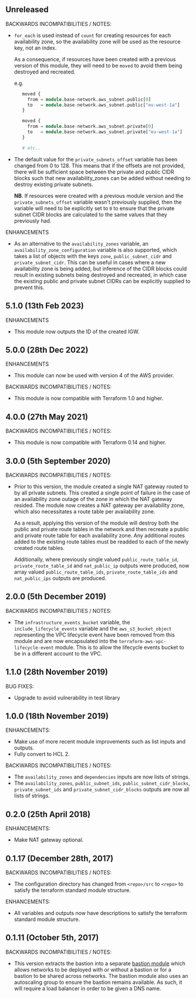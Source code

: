 ## Unreleased

BACKWARDS INCOMPATIBILITIES / NOTES:

* `for_each` is used instead of `count` for creating resources for each 
  availability zone, so the availability zone will be used as the resource key, 
  not an index. 

  As a consequence, if resources have been created with a 
  previous version of this module, they will need to be `moved` to avoid them
  being destroyed and recreated.

  e.g.

  ```terraform
     moved {
       from = module.base-network.aws_subnet.public[0]
       to   = module.base-network.aws_subnet.public["eu-west-1a"]
     }
  
     moved {
       from = module.base-network.aws_subnet.private[0]
       to   = module.base-network.aws_subnet.private["eu-west-1a"]
     }
  
     # etc..
  ```


* The default value for the `private_subnets_offset` variable has been changed
  from 0 to 128.  This means that if the offsets are not provided, there will
  be sufficient space between the private and public CIDR blocks such that new 
  availability_zones can be added without needing to destroy existing private 
  subnets.

  **NB**. If resources were created with a previous module version and the 
  `private_subnets_offset` variable wasn't previously supplied, then the 
  variable will need to be explicitly set to `0` to ensure that the private 
  subnet CIDR blocks are calculated to the same values that they previously had.

ENHANCEMENTS

* As an alternative to the `availability_zones` variable, an
  `availability_zone_configuration` variable is also supported, which takes a 
  list of objects with the keys `zone`, `public_subnet_cidr` and
  `private_subnet_cidr`. This can be useful in cases where a new availability
  zone is being added, but inference of the CIDR blocks could result in existing
  subnets being destroyed and recreated, in which case the existing public and 
  private subnet CIDRs can be explicitly supplied to prevent this. 

## 5.1.0 (13th Feb 2023)

ENHANCEMENTS

* This module now outputs the ID of the created IGW.

## 5.0.0 (28th Dec 2022)

ENHANCEMENTS

* This module can now be used with version 4 of the AWS provider.

BACKWARDS INCOMPATIBILITIES / NOTES:

* This module is now compatible with Terraform 1.0 and higher.

## 4.0.0 (27th May 2021)

BACKWARDS INCOMPATIBILITIES / NOTES:

* This module is now compatible with Terraform 0.14 and higher.

## 3.0.0 (5th September 2020)

BACKWARDS INCOMPATIBILITIES / NOTES:

* Prior to this version, the module created a single NAT gateway routed to by
  all private subnets. This created a single point of failure in the case of an
  availability zone outage of the zone in which the NAT gateway resided. The
  module now creates a NAT gateway per availability zone, which also 
  necessitates a route table per availability zone. 
  
  As a result, applying this version of the module will destroy both the public 
  and private route tables in the network and then recreate a public and 
  private route table for each availability zone. Any additional routes added 
  to the existing route tables must be readded to each of the newly created 
  route tables.
  
  Additionally, where previously single valued `public_route_table_id`, 
  `private_route_table_id` and `nat_public_ip` outputs were produced, now array
  valued `public_route_table_ids`, `private_route_table_ids` and 
  `nat_public_ips` outputs are produced.

## 2.0.0 (5th December 2019)

BACKWARDS INCOMPATIBILITIES / NOTES:

* The `infrastructure_events_bucket` variable, the `include_lifecycle_events` 
  variable and the `aws_s3_bucket_object` representing the VPC lifecycle event 
  have been removed from this module and are now encapsulated into the 
  `terraform-aws-vpc-lifecycle-event` module. This is to allow the lifecycle 
  events bucket to be in a different account to the VPC.

## 1.1.0 (28th November 2019)

BUG FIXES:

* Upgrade to avoid vulnerability in test library

## 1.0.0 (18th November 2019)

ENHANCEMENTS:

* Make use of more recent module improvements such as list inputs and outputs.
* Fully convert to HCL 2.

BACKWARDS INCOMPATIBILITIES / NOTES:

* The `availability_zones` and `dependencies` inputs are now lists of strings.
* The `availability_zones`, `public_subnet_ids`, `public_subnet_cidr_blocks`,
  `private_subnet_ids` and `private_subnet_cidr_blocks` outputs are now all 
  lists of strings.

## 0.2.0 (25th April 2018)

ENHANCEMENTS:

* Make NAT gateway optional.

## 0.1.17 (December 28th, 2017)

BACKWARDS INCOMPATIBILITIES / NOTES:

* The configuration directory has changed from `<repo>/src` to `<repo>` to
  satisfy the terraform standard module structure.
  
ENHANCEMENTS:

* All variables and outputs now have descriptions to satisfy the terraform
  standard module structure. 

## 0.1.11 (October 5th, 2017)

BACKWARDS INCOMPATIBILITIES / NOTES:

* This version extracts the bastion into a separate 
  [bastion module](https://github.com/infrablocks/terraform-aws-bastion) which
  allows networks to be deployed with or without a bastion or for a bastion to
  be shared across networks. The bastion module also uses an autoscaling group
  to ensure the bastion remains available. As such, it will require a load
  balancer in order to be given a DNS name.
